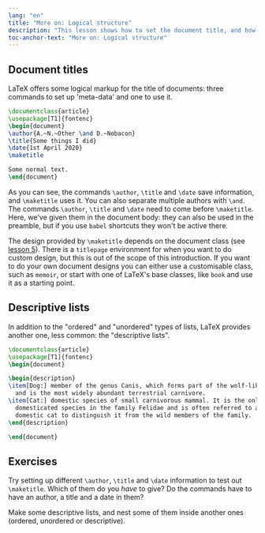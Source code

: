 ```yaml
---
lang: "en"
title: "More on: Logical structure"
description: "This lesson shows how to set the document title, and how to make description lists."
toc-anchor-text: "More on: Logical structure"
---
```


## Document titles

LaTeX offers some logical markup for the title of documents: three commands
to set up 'meta-data' and one to use it.

```latex
\documentclass{article}
\usepackage[T1]{fontenc}
\begin{document}
\author{A.~N.~Other \and D.~Nobacon}
\title{Some things I did}
\date{1st April 2020}
\maketitle

Some normal text.
\end{document}
```

As you can see, the commands `\author`, `\title` and `\date` save information,
and `\maketitle` uses it. You can also separate multiple authors with `\and`.
The commands `\author`, `\title` and `\date` need to come before `\maketitle`.
Here, we've given them in the document body: they can also be used in the
preamble, but if you use `babel` shortcuts they won't be active there.

The design provided by `\maketitle` depends on the document class (see [lesson
5](lesson-05)). There is a `titlepage` environment for when you want to do
custom design, but this is out of the scope of this introduction.  If you want
to do your own document designs you can either use a customisable class, such
as `memoir`, or start with one of LaTeX's base classes, like `book` and use it
as a starting point.

## Descriptive lists
In addition to the "ordered" and "unordered" types of lists, LaTeX provides
another one, less common: the "descriptive lists".

```latex
\documentclass{article}
\usepackage[T1]{fontenc}
\begin{document}

\begin{description}
\item[Dog:] member of the genus Canis, which forms part of the wolf-like canids,
  and is the most widely abundant terrestrial carnivore.
\item[Cat:] domestic species of small carnivorous mammal. It is the only
  domesticated species in the family Felidae and is often referred to as the
  domestic cat to distinguish it from the wild members of the family.
\end{description}

\end{document}
```

## Exercises

Try setting up different `\author`, `\title` and `\date` information to test
out `\maketitle`. Which of them do you _have_ to give? Do the commands have to
have an author, a title and a date in them?

Make some descriptive lists, and nest some of them inside another ones (ordered,
unordered or descriptive).

